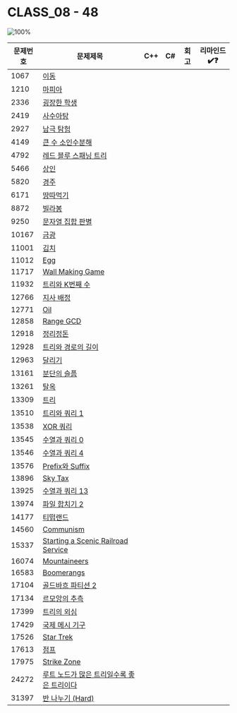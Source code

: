 # CLASS_08 - 48

![100%](https://progress-bar.xyz/0/?scale=48&title=progress&width=500&color=babaca&suffix=/48)

| 문제번호 | 문제제목                                                          | C++ | C#  | 회고 | 리마인드✔️❓ |
| -------- | ----------------------------------------------------------------- | --- | --- | ---- | -------- |
| 1067     | [이동](https://boj.kr/1067)                                       |     |     |      |          |
| 1210     | [마피아](https://boj.kr/1210)                                     |     |     |      |          |
| 2336     | [굉장한 학생](https://boj.kr/2336)                                |     |     |      |          |
| 2419     | [사수아탕](https://boj.kr/2419)                                   |     |     |      |          |
| 2927     | [남극 탐험](https://boj.kr/2927)                                  |     |     |      |          |
| 4149     | [큰 수 소인수분해](https://boj.kr/4149)                           |     |     |      |          |
| 4792     | [레드 블루 스패닝 트리](https://boj.kr/4792)                      |     |     |      |          |
| 5466     | [상인](https://boj.kr/5466)                                       |     |     |      |          |
| 5820     | [경주](https://boj.kr/5820)                                       |     |     |      |          |
| 6171     | [땅따먹기](https://boj.kr/6171)                                   |     |     |      |          |
| 8872     | [빌라봉](https://boj.kr/8872)                                     |     |     |      |          |
| 9250     | [문자열 집합 판별](https://boj.kr/9250)                           |     |     |      |          |
| 10167    | [금광](https://boj.kr/10167)                                      |     |     |      |          |
| 11001    | [김치](https://boj.kr/11001)                                      |     |     |      |          |
| 11012    | [Egg](https://boj.kr/11012)                                       |     |     |      |          |
| 11717    | [Wall Making Game](https://boj.kr/11717)                          |     |     |      |          |
| 11932    | [트리와 K번째 수](https://boj.kr/11932)                           |     |     |      |          |
| 12766    | [지사 배정](https://boj.kr/12766)                                 |     |     |      |          |
| 12771    | [Oil](https://boj.kr/12771)                                       |     |     |      |          |
| 12858    | [Range GCD](https://boj.kr/12858)                                 |     |     |      |          |
| 12918    | [정리정돈](https://boj.kr/12918)                                  |     |     |      |          |
| 12928    | [트리와 경로의 길이](https://boj.kr/12928)                        |     |     |      |          |
| 12963    | [달리기](https://boj.kr/12963)                                    |     |     |      |          |
| 13161    | [분단의 슬픔](https://boj.kr/13161)                               |     |     |      |          |
| 13261    | [탈옥](https://boj.kr/13261)                                      |     |     |      |          |
| 13309    | [트리](https://boj.kr/13309)                                      |     |     |      |          |
| 13510    | [트리와 쿼리 1](https://boj.kr/13510)                             |     |     |      |          |
| 13538    | [XOR 쿼리](https://boj.kr/13538)                                  |     |     |      |          |
| 13545    | [수열과 쿼리 0](https://boj.kr/13545)                             |     |     |      |          |
| 13546    | [수열과 쿼리 4](https://boj.kr/13546)                             |     |     |      |          |
| 13576    | [Prefix와 Suffix](https://boj.kr/13576)                           |     |     |      |          |
| 13896    | [Sky Tax](https://boj.kr/13896)                                   |     |     |      |          |
| 13925    | [수열과 쿼리 13](https://boj.kr/13925)                            |     |     |      |          |
| 13974    | [파일 합치기 2](https://boj.kr/13974)                             |     |     |      |          |
| 14177    | [티떱랜드](https://boj.kr/14177)                                  |     |     |      |          |
| 14560    | [Communism](https://boj.kr/14560)                                 |     |     |      |          |
| 15337    | [Starting a Scenic Railroad Service](https://boj.kr/15337)        |     |     |      |          |
| 16074    | [Mountaineers](https://boj.kr/16074)                              |     |     |      |          |
| 16583    | [Boomerangs](https://boj.kr/16583)                                |     |     |      |          |
| 17104    | [골드바흐 파티션 2](https://boj.kr/17104)                         |     |     |      |          |
| 17134    | [르모앙의 추측](https://boj.kr/17134)                             |     |     |      |          |
| 17399    | [트리의 외심](https://boj.kr/17399)                               |     |     |      |          |
| 17429    | [국제 메시 기구](https://boj.kr/17429)                            |     |     |      |          |
| 17526    | [Star Trek](https://boj.kr/17526)                                 |     |     |      |          |
| 17613    | [점프](https://boj.kr/17613)                                      |     |     |      |          |
| 17975    | [Strike Zone](https://boj.kr/17975)                               |     |     |      |          |
| 24272    | [루트 노드가 많은 트리일수록 좋은 트리이다](https://boj.kr/24272) |     |     |      |          |
| 31397    | [반 나누기 (Hard)](https://boj.kr/31397)                          |     |     |      |          |
